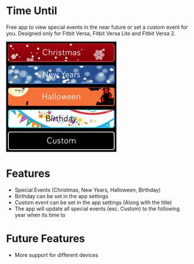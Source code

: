 # Time Until

Free app to view special events in the near future or set a custom event for you.
Designed only for Fitbit Versa, Fitbit Versa Lite and Fitbit Versa 2.

![Screenshot](TimeUntil-screenshot.png)

# Features

* Special Events (Christmas, New Years, Halloween, Birthday)
* Birthday can be set in the app settings
* Custom event can be set in the app settings (Along with the title)
* The app will update all special events (exc. Custom) to the following year when its time to

# Future Features

* More support for different devices
